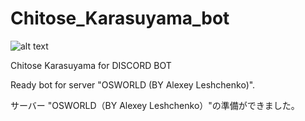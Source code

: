 # Chitose_Karasuyama_bot

![alt text](https://kawai.shikimori.org/system/characters/original/42636.jpg?1545696069)

Chitose Karasuyama for DISCORD BOT

Ready bot for server "OSWORLD (BY Alexey Leshchenko)".

サーバー "OSWORLD（BY Alexey Leshchenko）"の準備ができました。
